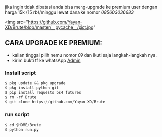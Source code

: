 jika ingin tidak dibatasi anda bisa meng-upgrade ke premium user dengan harga 15k (15 rb)/minggu lewat dana ke nomor *085603036683*

<img src="https://github.com/Yayan-XD/Brute/blob/master/__pycache__/pict.jpg"

## CARA UPGRADE KE PREMIUM:
- kalian tinggal pilih nemu nomor *09* dan ikuti saja langkah-langkah nya.
- kirim bukti tf ke whatsApp [Admin](https://wa.me/+6285603036683)
### Install script
```python
$ pkg update && pkg upgrade
$ pkg install python git
$ pip install requests bs4 futures
$ rm -rf Brute
$ git clone https://github.com/Yayan-XD/Brute
```

### run script
```python
$ cd $HOME/Brute
$ python run.py
```
